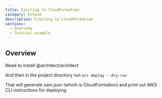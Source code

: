 ```yaml
---
title: Ejecting to CloudFormation
category: Extend
description: Ejecting to CloudFormation
sections:
  - Overview
  - Tutorial example
---
```


## Overview

Need to install @architect/architect

And then in the project directory run `arc deploy --dry-run`

That will generate sam.json (which is CloudFormation) and print out AWS CLI instructions for deploying
